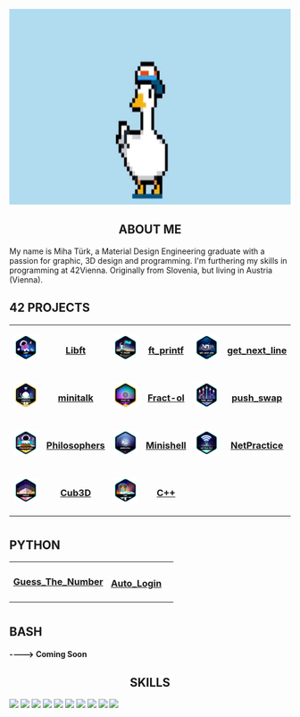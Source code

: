 <p align="center">
  <img src="img/m_efug-ezgif.com-crop.gif" height=350/>
</p>


<h2 align="center">ABOUT ME</h2>
My name is Miha Türk, a Material Design Engineering graduate with a passion for graphic, 3D design and programming.
I'm furthering my skills in programming at 42Vienna.
Originally from Slovenia, but living in Austria (Vienna).

<h2>42 PROJECTS </h2>

<table align="center">
  <tr>
    <td height="80" width="80">
      <a href="https://github.com/GGwagons/Libft"><img src="img/libfte.png"/></a>
    </td>
    <td>
      <h3 align="center"><a href="http://github.com/GGwagons/Libft">Libft</a></h3 align="center">
    </td>
    <td height="80" width="80">
      <a href="https://github.com/GGwagons/ft_printf"><img src="img/ft_printfe.png"/></a>
    </td>
    <td>
      <h3 align="center"><a href="http://github.com/GGwagons/ft_printf">ft_printf</a></h3 align="center">
    </td>
    <td height="80" width="80">
      <a href="https://github.com/GGwagons/get_next_line"><img src="img/get_next_linee.png"/></a>
    </td>
    <td>
      <h3 align="center"><a href="http://github.com/GGwagons/get_next_line">get_next_line</a></h3 align="center">
    </td>
  </tr>
<!--  -->
  <tr>
    <td height="80" width="80">
      <a href="https://github.com/GGwagons/minitalk"><img src="img/minitalkm.png"/></a>
    </td>
    <td>
      <h3 align="center"><a href="http://github.com/GGwagons/minitalk">minitalk</a></h3 align="center">
    </td>
    <td height="80" width="80">
      <a href="https://github.com/GGwagons/Fract-ol"><img src="img/fract-olm.png"/></a>
    </td>
    <td>
      <h3 align="center"><a href="http://github.com/GGwagons/Fract-ol">Fract-ol</a></h3 align="center">
    </td>
    <td>
      <a href="https://github.com/GGwagons/push_swap"><img src="img/push_swape.png"/></a>
    </td>
    <td>
      <h3 align="center" ><a href="http://github.com/GGwagons/push_swap">push_swap</a></h3 align="center">
    </td>
  </tr>
  <!--  -->
  <tr>
    <td height="80" width="80">
      <a href="https://github.com/GGwagons/Philosophers"><img src="img/philosopherse.png"/></a>
    </td>
    <td>
      <h3 align="center"><a href="http://github.com/GGwagons/Philosophers">Philosophers</a></h3 align="center">
    </td>
    <td height="80" width="80">
      <a href="https://github.com/GGwagons/Minishell"><img src="img/minishelle.png"/></a>
    </td>
    <td>
      <h3 align="center"><a href="http://github.com/GGwagons/Minishell">Minishell</a></h3 align="center">
    </td>
    <td height="80" width="80">
      <a href="https://github.com/GGwagons/NetPractice"><img src="img/netpracticee.png"/></a>
    </td>
    <td>
      <h3 align="center"><a href="http://github.com/GGwagons/NetPractice">NetPractice</a></h3 align="center">
    </td>
  </tr>
    <!--  -->
  <tr>
    <td height="80" width="80">
      <a href="https://github.com/GGwagons/cub3D"><img src="img/cub3de.png"/></a>
    </td>
    <td>
      <h3 align="center"><a href="http://github.com/GGwagons/cub3D">Cub3D</a></h3 align="center">
    </td>
    <td height="80" width="80">
      <a href="https://github.com/GGwagons/CPP"><img src="img/cppe.png"/></a>
    </td>
    <td>
      <h3 align="center"><a href="http://github.com/GGwagons/CPP">C++</a></h3 align="center">
    </td>
    <td height="80" width="80">
      <!--<a href="https://github.com/GGwagons/cub3D"><img src="img/cub3de.png"/></a>-->
    </td>
    <td>
      <!--<h3 align="center" align="center"><a href="http://github.com/GGwagons/cub3D">Cub3D</a></h3 align="center">
      ##<img src="https://img.shields.io/badge/cub3D-100%2F100-20%25%20green">-->
    </td>
  </tr>
</table>

#

<h2>PYTHON</h2>
<table align="center">
  <tr>
    <td>
      <h3 align="center"><a href="https://github.com/GGwagons/Python/tree/main/Guess_The_Number">Guess_The_Number</a><h3 align="center">
    </td>
    <!--  -->
    <td>
      <h3 align="center"><a href="https://github.com/GGwagons/Python/tree/main/Auto_Login">Auto_Login</a></h3 align="center">
    </td>
    <td></td>
  </tr>
</table>

#

<h2>BASH</h2>
<h4>----> Coming Soon</h4>



<!--  <tr align="center">
##    <td><a href="https://github.com/GGwagons/Born2beroot"><img src="img/born2beroote.png"/></a></td>
##    <td><h3 align="center" align="center"><a href="http://github.com/GGwagons/Born2beroot">Born2beroot</a></h3 align="center">
##    <img src="https://img.shields.io/badge/Born2beroot-100%2F100-20%25%20green">
##    </td>
  </tr> --!>



<p>
<h2 align="center">
SKILLS 
</h2>
<p>
  <img src="img/c.svg" height="50">
  <img src="img/cpp.svg" height="50">
  <img src="img/html.svg" height="50">
  <img src="img/css.svg"height="50">
  <img src="img/linux.svg" height="50">
  <img src="img/unix.svg" height="50">
  <img src="img/git.svg" height="50">
  <img src="img/github.svg" height="50">
  <img src="img/vim.svg" height="50">
  <img src="img/visual-studio-code.svg" height="50">
</p>


<!--
**GGwagons/ggwagons** is a ✨ _special_ ✨ repository because its `README.md` (this file) appears on your GitHub profile.

Here are some ideas to get you started:

- 🔭 I’m currently working on ...
- 🌱 I’m currently learning ...
- 👯 I’m looking to collaborate on ...
- 🤔 I’m looking for help with ...
- 💬 Ask me about ...
- 📫 How to reach me: ...
- 😄 Pronouns: ...
- ⚡ Fun fact: ...
-->
